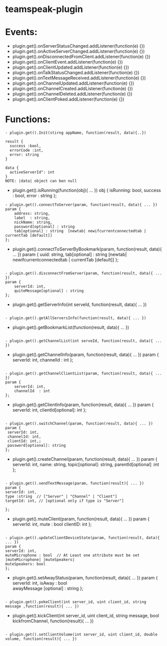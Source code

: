 teamspeak-plugin
================

Events:
==========
- plugin.get().onServerStatusChanged.addListener(function(e) {})
- plugin.get().onActiveServerChanged.addListener(function(e) {})
- plugin.get().onDisconnectedFromClient.addListener(function(e) {})
- plugin.get().onClientEvent.addListener(function(e) {})
- plugin.get().onClientUpdated.addListener(function(e) {})
- plugin.get().onTalkStatusChanged.addListener(function(e) {})
- plugin.get().onTextMessageReceived.addListener(function(e) {})
- plugin.get().onChannelUpdated.addListener(function(e) {})
- plugin.get().onChannelCreated.addListener(function(e) {})
- plugin.get().onChannelDeleted.addListener(function(e) {})
- plugin.get().onClientPoked.addListener(function(e) {})


Functions:
==========
```
- plugin.get().Init(stirng appName, function(result, data){..})

result {
  success :bool,
  errorCode :int,
  error: string
}

data {
  activeServerId": int
}
NOTE: |data| object can ben null
```
- plugin.get().isRunning(function(obj){ ... })
obj {
  isRunning: bool,
  success : bool,
  error : string
};
```
- plugin.get().connectToServer(param, function(result, data){ ... })
param {
    address: string, 
    label  : string, 
    nickName: string,
    password[optional] : string
    tab[optional] : string  [newtab| newifcurrentconnectedtab | currentTab [default]]
};
```

- plugin.get().connectToServerByBookmark(param, function(result, data){ ... })
param {
    uuid: string, 
    tab[optional] : string  [newtab| newifcurrentconnectedtab | currentTab [default]]
};
```

- plugin.get().disconnectFromServer(param, function(result, data){ ... })
param {
    serverId: int, 
    quiteMessage[optional] : string
};
```

- plugin.get().getServerInfo(int serveId, function(result, data){ ... })
```

- plugin.get().getAllServersInfo(function(result, data){ ... })
```

- plugin.get().getBookmarkList(function(result, data){ ... })
```

- plugin.get().getChannelList(int serveId, function(result, data){ ... })
```

- plugin.get().getChannelInfo(param, function(result, data){ ... })
param {
    serverId: int, 
    channelId  : int
};
```

- plugin.get().getChannelClientList(param, function(result, data){ ... })
param {
    serverId: int, 
    channelId  : int
};
```

- plugin.get().getClientInfo(param, function(result, data){ ... })
param {
    serverId: int, 
    clientId[optional]: int
};
```

- plugin.get().switchChannel(param, function(result, data){ ... })
param {
 serverId: int, 
 channelId: int,
 clientId: int,;
 password[optional]: string
};
 ```
 
- plugin.get().createChannel(param, function(result, data){ ... })
param {
 serverId: int, 
 name: string,
 topic[optional]: string,
 parentId[optional] :int
};
 ```
 
 - plugin.get().sendTextMessage(param, function(result){ ... })
param {
serverId: int, 
type :string  // ["Server" | "Channel" | "Client"]
targetId: int, // [optional only if type is "Server"]

};
 ```
 
 - plugin.get().muteClient(param, function(result, data){ ... })
param {
  serverId: int, 
  mute : bool
  clientID: int
};
 ```
 
 - plugin.get().updateClientDeviceState(param, function(result, data){ ... })
param {
 serverId: int, 
 muteMicrophone : bool  // At Least one attribute must be set |muteMicrophone| |muteSpeakers|
 muteSpeakers: bool
};
 ```
 
 - plugin.get().setAwayStatus(param, function(result, data){ ... })
param {
  serverId: int, 
  isAway : bool  
  awayMessage [optional] : string 
};
 ```
 
 - plugin.get().pokeClient(int server_id, uint client_id, string message ,function(result){ ... })
 ```
 
 - plugin.get().kickClient(int server_id, uint client_id, string message, bool kickfromChannel, function(result){ ... })
 ```
 
 - plugin.get().setClientVolume(int server_id, uint client_id, double volume, function(result){ ... })
 ```
 